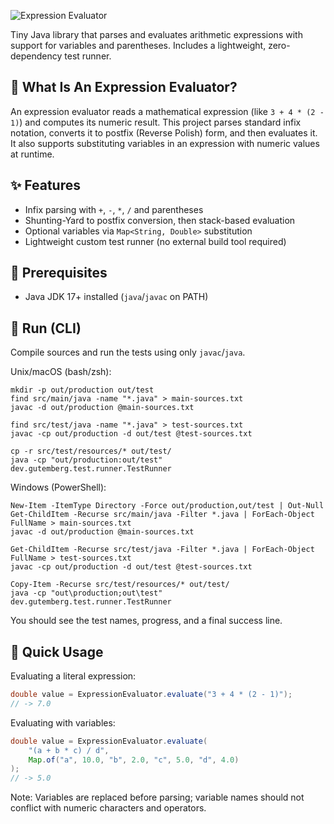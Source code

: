 ![Expression Evaluator](docs/assets/expression-evaluator)

Tiny Java library that parses and evaluates arithmetic expressions with support for variables and parentheses. Includes a lightweight, zero-dependency test runner.

## 🧠 What Is An Expression Evaluator?

An expression evaluator reads a mathematical expression (like `3 + 4 * (2 - 1)`) and computes its numeric result. This project parses standard infix notation, converts it to postfix (Reverse Polish) form, and then evaluates it. It also supports substituting variables in an expression with numeric values at runtime.

## ✨ Features

- Infix parsing with `+`, `-`, `*`, `/` and parentheses
- Shunting-Yard to postfix conversion, then stack-based evaluation
- Optional variables via `Map<String, Double>` substitution
- Lightweight custom test runner (no external build tool required)

## 🧰 Prerequisites

- Java JDK 17+ installed (`java`/`javac` on PATH)

## 🚀 Run (CLI)

Compile sources and run the tests using only `javac`/`java`.

Unix/macOS (bash/zsh):

```
mkdir -p out/production out/test
find src/main/java -name "*.java" > main-sources.txt
javac -d out/production @main-sources.txt

find src/test/java -name "*.java" > test-sources.txt
javac -cp out/production -d out/test @test-sources.txt

cp -r src/test/resources/* out/test/
java -cp "out/production:out/test" dev.gutemberg.test.runner.TestRunner
```

Windows (PowerShell):

```
New-Item -ItemType Directory -Force out/production,out/test | Out-Null
Get-ChildItem -Recurse src/main/java -Filter *.java | ForEach-Object FullName > main-sources.txt
javac -d out/production @main-sources.txt

Get-ChildItem -Recurse src/test/java -Filter *.java | ForEach-Object FullName > test-sources.txt
javac -cp out/production -d out/test @test-sources.txt

Copy-Item -Recurse src/test/resources/* out/test/
java -cp "out\production;out\test" dev.gutemberg.test.runner.TestRunner
```

You should see the test names, progress, and a final success line.

## 📎 Quick Usage

Evaluating a literal expression:

```java
double value = ExpressionEvaluator.evaluate("3 + 4 * (2 - 1)");
// -> 7.0
```

Evaluating with variables:

```java
double value = ExpressionEvaluator.evaluate(
    "(a + b * c) / d",
    Map.of("a", 10.0, "b", 2.0, "c", 5.0, "d", 4.0)
);
// -> 5.0
```

Note: Variables are replaced before parsing; variable names should not conflict with numeric characters and operators.
